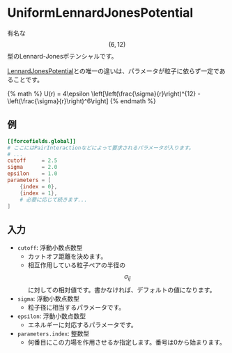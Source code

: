 # UniformLennardJonesPotential

有名な$$(6,12)$$型のLennard-Jonesポテンシャルです。

[LennardJonesPotential](LennardJonesPotential.md)との唯一の違いは、パラメータが粒子に依らず一定であることです。

{% math %}
U(r) = 4\epsilon \left[\left(\frac{\sigma}{r}\right)^{12} - \left(\frac{\sigma}{r}\right)^6\right]
{% endmath %}

## 例

```toml
[[forcefields.global]]
# ここにはPairInteractionなどによって要求されるパラメータが入ります。
# ...
cutoff     = 2.5
sigma      = 2.0
epsilon    = 1.0
parameters = [
    {index = 0},
    {index = 1},
    # 必要に応じて続きます...
]
```

## 入力

- `cutoff`: 浮動小数点数型
  - カットオフ距離を決めます。
  - 相互作用している粒子ペアの半径の$$\sigma_{ij}$$に対しての相対値です。書かなければ、デフォルトの値になります。
- `sigma`: 浮動小数点数型
  - 粒子径に相当するパラメータです。
- `epsilon`: 浮動小数点数型
  - エネルギーに対応するパラメータです。
- `parameters.index`: 整数型
  - 何番目にこの力場を作用させるか指定します。番号は0から始まります。
